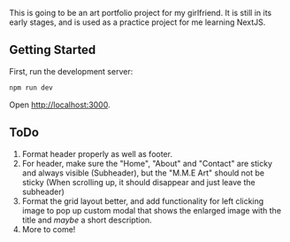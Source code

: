 This is going to be an art portfolio project for my girlfriend. It is still in its early stages, and is used as a practice project for me learning
NextJS.

## Getting Started

First, run the development server:

```bash
npm run dev
```

Open [http://localhost:3000](http://localhost:3000).

## ToDo

1. Format header properly as well as footer.
2. For header, make sure the "Home", "About" and "Contact" are sticky and always visible (Subheader), but the "M.M.E Art" should not be sticky (When scrolling up, it should disappear and just leave the subheader)
3. Format the grid layout better, and add functionality for left clicking image to pop up custom modal that shows the enlarged image with the title and _maybe_ a short description.
4. More to come!
